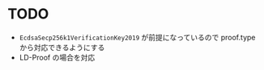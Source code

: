 # TODO

- `EcdsaSecp256k1VerificationKey2019` が前提になっているので proof.type から対応できるようにする
- LD-Proof の場合を対応
